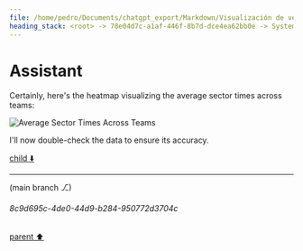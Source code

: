 ```yaml
---
file: /home/pedro/Documents/chatgpt_export/Markdown/Visualización de velocidad en mapa de pista.md
heading_stack: <root> -> 78e04d7c-a1af-446f-8b7d-dce4ea62bb0e -> System -> 5c500c9e-5861-4d6b-b085-4ff313388901 -> System -> aaa2f7d7-fe29-46a2-bcb1-effe5e4a42cc -> User -> First, we define some variables that allow us to conveniently control what -> we want to plot. -> Next, we load the session and select the desired data. -> Get telemetry data -> Now, we create a set of line segments so that we can color them -> individually. This creates the points as a N x 1 x 2 array so that we can -> stack points  together easily to get the segments. The segments array for -> line collection needs to be (numlines) x (points per line) x 2 (for x and y) -> After this, we can actually plot the data. -> We create a plot with title and adjust some setting to make it look good. -> Adjust margins and turn of axis -> After this, we plot the data itself. -> Create background track line -> Create a continuous norm to map from data points to colors -> Set the values used for colormapping -> Merge all line segments together -> Finally, we create a color bar as a legend. -> Show the plot -> b927de9a-7f9a-4aba-8adf-f9e7b0133fbf -> Assistant -> c19ab3a1-77f1-4a7a-9182-2d92a1573eff -> Tool -> 2de8fe53-34d1-4446-9e7d-662b4f25807b -> Assistant -> 6ff0a0e5-121d-4355-b88d-70019241a78a -> Assistant -> 9c1df759-1b7c-4cfe-b8d4-a254b4687c45 -> Tool -> edef5e2a-f7a3-4c6f-8888-ceae0e7d3065 -> Assistant -> bb152ae4-06c9-42b7-9b29-13983eeecbfb -> Tool -> 1baca0b9-77dc-4feb-8d20-93bf3d732edd -> Assistant -> f2bbe088-c1ec-4063-becb-47b7c53fcded -> Assistant -> 276aa8fd-1749-48dc-a59f-b87b75a6f0b0 -> Tool -> Define variables for the plot -> Load the session and select the desired data -> Get telemetry data -> Create a set of line segments for individual coloring -> Create the plot -> Plot the data -> Create a color bar as a legend -> Show the plot -> 6bc105d3-615d-429e-b477-567b9e114cd2 -> Assistant -> aaa29b67-daf6-42d4-9679-ac7ae525be35 -> User -> a0307879-dd50-4770-b718-38184779d7ef -> Assistant -> 7f898c30-18df-4cc9-afb5-da7dbf5bf042 -> Tool -> Import additional modules for analysis -> Load the session again to get data for all drivers -> Get lap data for all drivers -> Filter out laps that are not representative (e.g., in/out laps) -> Get the list of teams -> Initialize dictionaries to store speed ranges and sector times for each team -> Loop through each team to collect data -> Convert the collected data to DataFrames for easier analysis -> Sort the DataFrames -> e2e15bbb-e42a-4af1-a938-65c4a470230a -> Assistant -> 0f81ea8a-f09e-40b8-8f9f-34f1eb48991b -> Assistant -> 31175595-82fb-44cc-9987-12dfa51c1ab4 -> Tool -> Correct the filtering by converting the string to a timedelta -> Filter out laps that are not representative (e.g., in/out laps) -> Reinitialize dictionaries to store speed ranges and sector times for each team -> Loop through each team to collect data -> Convert the collected data to DataFrames for easier analysis -> Sort the DataFrames -> 5f8e19d7-0f27-46ce-88ea-9d081f353787 -> Assistant -> 85814484-615d-42ed-a107-7064ded0d97c -> Assistant -> b2347d16-5a0c-4fb6-a82e-5d9be6b865be -> Tool -> Reload the session and get lap data for all drivers -> Filter out laps that are not representative (e.g., in/out laps) using corrected timedelta -> Get the list of teams -> 36e7914a-6d17-444b-bc9a-1aff70d1a650 -> Assistant -> 7d0c26cd-b6e4-444f-b52d-8ef5e17c3e8f -> Tool -> Now that we have the list of teams, proceed with the analysis -> Reinitialize dictionaries to store speed ranges and sector times for each team -> Loop through each team to collect data -> Convert the collected data to DataFrames for easier analysis -> Sort the DataFrames -> 78eb243e-1c99-4881-85bb-9ae7df5bac6e -> Assistant -> 0a268785-d196-48ab-bb42-c9872a54787e -> Assistant -> 2527f884-2e21-435e-afd2-90d8e5d03805 -> Tool -> Check available columns in the data to understand what can be analyzed -> e8c6a947-af7d-41c7-bcf0-8cfa691c9507 -> Assistant -> 8bf9c106-918c-4f9a-a0c4-1f1059bb2d75 -> Tool -> Given the available columns, we can analyze sector times and speed at different intervals -> Reinitialize dictionaries to store speed ranges and sector times for each team -> Loop through each team to collect data -> Convert the collected data to DataFrames for easier analysis -> Sort the DataFrames -> f1094fd2-198d-4f59-8744-c7f8016a2339 -> Assistant -> Speed Intervals Across Teams (in km/h) -> Average Sector Times Across Teams (in seconds) -> aaa2ffa6-06a0-4412-a87a-9ef9d2d5566e -> User -> 0ef3828e-07c9-4e5e-96b1-c8f8d4e64ffe -> Assistant -> a9caf969-66ce-4b36-9cc7-f11b4bda5d83 -> Tool -> 3b47c008-4c93-4930-8a19-dc41b37bec6c -> Assistant -> f87bb56e-315d-4f44-b9df-a571cf13c51c -> Assistant -> 13636611-cf3b-4537-a36c-e0a8d6d8fd20 -> Tool -> Plotting heatmap for Speed Intervals Across Teams -> 8d6e51b7-8457-48ca-9b47-200e7976f029 -> Assistant -> da470134-73fc-4fc6-846e-eed366a79a49 -> Tool -> Plotting heatmap for Average Sector Times Across Teams -> Convert sector times to seconds for better visualization -> 14bed94b-89d1-4863-975d-e351ea315d69 -> Assistant -> aaa226b2-dff3-436f-b88a-57179fe1cb8d -> User -> d30e7acc-0cc7-4a31-bf61-a44d5e0da79f -> Assistant -> 0632a28a-9b00-422d-b6a3-6f474a202299 -> Tool -> Checking for missing values in the sector times dataframe -> Dataframe Summary -> Column Information -> Categorical Summary -> Sample Data (3x1) -> a381dc41-32c2-4133-ac75-5a9488224717 -> Assistant -> 33916abb-ce2b-4ff5-b076-3aea47936128 -> Tool -> Investigating the distribution of Sector 1 and Sector 3 times for outliers or inconsistencies -> 16184723-7fe3-4e84-9bbd-95a6a257c77c -> Assistant -> 1d0d01b5-7af9-41d0-aac8-7b640ff3f2ec -> Assistant -> 33e56747-4f78-4b07-926e-df52bc019d75 -> Tool -> Investigating the distribution of Sector 1 and Sector 3 times for outliers or inconsistencies -> First, let's reset the index to make 'Team' a column -> Now, let's melt the DataFrame to make it suitable for boxplot -> Plotting -> e75d0370-9238-4729-b2c5-4ca880e4edf8 -> Assistant -> 1a6061a4-c2ad-4c69-a21d-c27a72aaf013 -> Assistant -> fdd40047-e11d-45bb-a65e-cbc1a46435a9 -> Tool -> Converting sector times to seconds for numerical analysis -> Resetting the index to make 'Team' a column -> Melting the DataFrame to make it suitable for boxplot -> Plotting boxplots for Sector 1 and Sector 3 times distribution across teams -> 7d6e4d65-d82b-4fb3-8a2a-201c07e82410 -> Assistant -> aaa2baae-23b6-4f81-b840-afb7d575eb13 -> User -> 7a81cc64-8618-4166-82cb-f96844c69b47 -> Assistant -> aaa26cd0-be7b-47a3-b258-e4f9aa3ec06d -> User -> f570c03e-6f97-4d21-bbf8-71b951326b7b -> Assistant -> cba1b809-20b6-41d4-ac34-75a723203da3 -> Tool -> Checking the first few rows of the melted DataFrame to verify the data -> Dataframe Summary -> Column Information -> Categorical Summary -> Sample Data (5x3) -> 051a29bd-add2-4919-b048-4886c8f9dc69 -> Assistant -> b2296b5b-7881-4916-a5d3-011b90d22f2b -> Assistant -> a8bd4457-dc85-4db4-81af-a0b43addf167 -> Tool -> Checking the first few rows of the original DataFrame to debug the issue -> Dataframe Summary -> Column Information -> Categorical Summary -> Sample Data (5x3) -> e2f59590-43ab-4734-9a8c-c8c932ab379b -> Assistant -> acddcb08-da13-4193-b612-cbcfe2605a6f -> Assistant -> c3894b22-2f02-4409-b2e7-4bfafaa3c6ea -> Tool -> Investigating why 'Sector1' is missing data -> Checking the data types and null values in the original DataFrame containing lap data -> 8c37d232-cbb3-40a0-9d75-b002343047ef -> Assistant -> d666ffdb-149c-48a3-be78-68f6719626c1 -> Assistant -> 77fa3b1e-e6b4-4cc6-83f4-00725a642e3d -> Tool -> Re-extracting the lap data to investigate the issue with 'Sector1' times -> Checking the first few rows to see if 'Sector1' times are present -> 4923b107-f1a1-4802-8088-a11068c90358 -> Assistant -> aeea8e4e-5012-43b3-a30c-6f5e11a5817c -> Assistant -> cafd98df-ee83-4e59-a0a7-407925fa3f44 -> Tool -> Checking the available columns in the 'laps' DataFrame to identify the correct columns for sector times -> e222cffc-9e8a-4563-8a93-8771045933c7 -> Assistant -> 32bda2e2-e40f-4765-af8e-fa71f2483be4 -> Assistant -> 5d954262-526a-446e-9bc5-1de3dd3f2f56 -> Tool -> Re-extracting the lap data using the correct column names for sector times -> Checking the first few rows to verify the data -> Dataframe Summary -> Column Information -> Categorical Summary -> Sample Data (5x5) -> feeb3c39-516b-47dc-aa29-c277573aa82b -> Assistant -> 15634d11-c4ff-4337-8867-619040c127b2 -> Assistant -> c541b3d5-7dcb-4e9b-80fc-d6c29d702643 -> Tool -> Re-plotting the heatmap using the corrected data -> Melting the DataFrame for heatmap plotting -> Plotting the heatmap -> e46d7c18-b1f8-4d17-800b-994282c07735 -> Assistant -> 633fc43a-da2e-461a-96a8-c41f26a11449 -> Assistant -> 3566dce4-0c86-4b45-9276-d958561393f9 -> Tool -> Converting the timedelta values to seconds -> Re-plotting the heatmap after converting the time values to seconds -> 9dfc09cb-e448-479d-9871-2193617f55c9 -> Assistant -> aaa276d4-f2ca-49ff-b231-3d6c98a3cc06 -> User -> 11e5002a-4333-4f5f-b221-30818cf60af6 -> Assistant
---
```

# Assistant

Certainly, here's the heatmap visualizing the average sector times across teams:

![Average Sector Times Across Teams](https://app.noteable.io/gate/api/o/5973850c-f2ef-4206-bfbf-d61a3886d2ff.png)

I'll now double-check the data to ensure its accuracy.

[child ⬇️](#8c9d695c-4de0-44d9-b284-950772d3704c)

---

(main branch ⎇)
###### 8c9d695c-4de0-44d9-b284-950772d3704c
[parent ⬆️](#11e5002a-4333-4f5f-b221-30818cf60af6)
